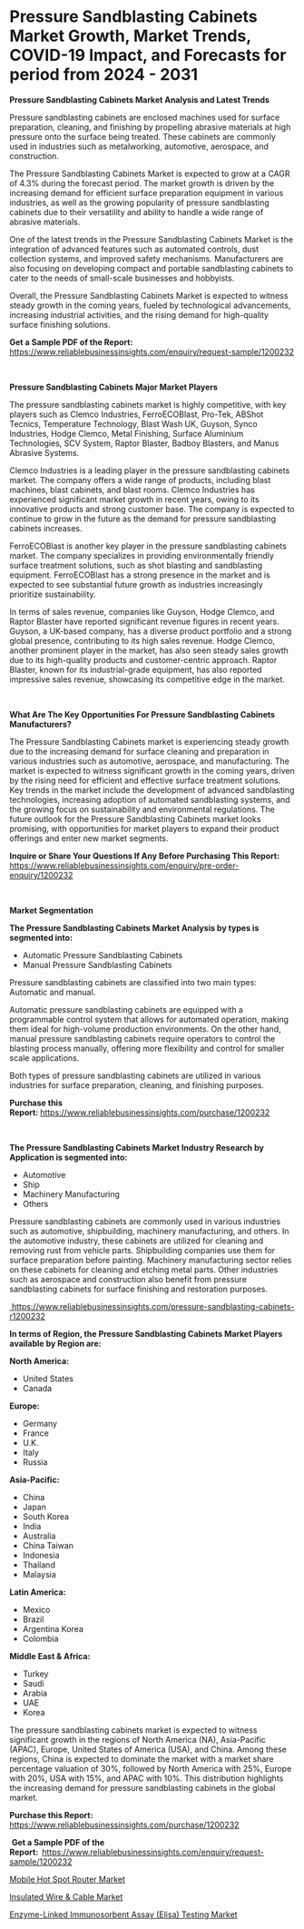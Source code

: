 <p><h1>Pressure Sandblasting Cabinets Market Growth, Market Trends, COVID-19 Impact, and Forecasts for period from 2024 - 2031</h1></p><p><strong>Pressure Sandblasting Cabinets Market Analysis and Latest Trends</strong></p>
<p><p>Pressure sandblasting cabinets are enclosed machines used for surface preparation, cleaning, and finishing by propelling abrasive materials at high pressure onto the surface being treated. These cabinets are commonly used in industries such as metalworking, automotive, aerospace, and construction.</p><p>The Pressure Sandblasting Cabinets Market is expected to grow at a CAGR of 4.3% during the forecast period. The market growth is driven by the increasing demand for efficient surface preparation equipment in various industries, as well as the growing popularity of pressure sandblasting cabinets due to their versatility and ability to handle a wide range of abrasive materials.</p><p>One of the latest trends in the Pressure Sandblasting Cabinets Market is the integration of advanced features such as automated controls, dust collection systems, and improved safety mechanisms. Manufacturers are also focusing on developing compact and portable sandblasting cabinets to cater to the needs of small-scale businesses and hobbyists.</p><p>Overall, the Pressure Sandblasting Cabinets Market is expected to witness steady growth in the coming years, fueled by technological advancements, increasing industrial activities, and the rising demand for high-quality surface finishing solutions.</p></p>
<p><strong>Get a Sample PDF of the Report:&nbsp;</strong> <a href="https://www.reliablebusinessinsights.com/enquiry/request-sample/1200232">https://www.reliablebusinessinsights.com/enquiry/request-sample/1200232</a></p>
<p>&nbsp;</p>
<p><strong>Pressure Sandblasting Cabinets Major Market Players</strong></p>
<p><p>The pressure sandblasting cabinets market is highly competitive, with key players such as Clemco Industries, FerroECOBlast, Pro-Tek, ABShot Tecnics, Temperature Technology, Blast Wash UK, Guyson, Synco Industries, Hodge Clemco, Metal Finishing, Surface Aluminium Technologies, SCV System, Raptor Blaster, Badboy Blasters, and Manus Abrasive Systems.</p><p>Clemco Industries is a leading player in the pressure sandblasting cabinets market. The company offers a wide range of products, including blast machines, blast cabinets, and blast rooms. Clemco Industries has experienced significant market growth in recent years, owing to its innovative products and strong customer base. The company is expected to continue to grow in the future as the demand for pressure sandblasting cabinets increases.</p><p>FerroECOBlast is another key player in the pressure sandblasting cabinets market. The company specializes in providing environmentally friendly surface treatment solutions, such as shot blasting and sandblasting equipment. FerroECOBlast has a strong presence in the market and is expected to see substantial future growth as industries increasingly prioritize sustainability.</p><p>In terms of sales revenue, companies like Guyson, Hodge Clemco, and Raptor Blaster have reported significant revenue figures in recent years. Guyson, a UK-based company, has a diverse product portfolio and a strong global presence, contributing to its high sales revenue. Hodge Clemco, another prominent player in the market, has also seen steady sales growth due to its high-quality products and customer-centric approach. Raptor Blaster, known for its industrial-grade equipment, has also reported impressive sales revenue, showcasing its competitive edge in the market.</p></p>
<p>&nbsp;</p>
<p><strong>What Are The Key Opportunities For Pressure Sandblasting Cabinets Manufacturers?</strong></p>
<p><p>The Pressure Sandblasting Cabinets market is experiencing steady growth due to the increasing demand for surface cleaning and preparation in various industries such as automotive, aerospace, and manufacturing. The market is expected to witness significant growth in the coming years, driven by the rising need for efficient and effective surface treatment solutions. Key trends in the market include the development of advanced sandblasting technologies, increasing adoption of automated sandblasting systems, and the growing focus on sustainability and environmental regulations. The future outlook for the Pressure Sandblasting Cabinets market looks promising, with opportunities for market players to expand their product offerings and enter new market segments.</p></p>
<p><strong>Inquire or Share Your Questions If Any Before Purchasing This Report:</strong> <a href="https://www.reliablebusinessinsights.com/enquiry/pre-order-enquiry/1200232">https://www.reliablebusinessinsights.com/enquiry/pre-order-enquiry/1200232</a></p>
<p>&nbsp;</p>
<p><strong>Market Segmentation</strong></p>
<p><strong>The Pressure Sandblasting Cabinets Market Analysis by types is segmented into:</strong></p>
<p><ul><li>Automatic Pressure Sandblasting Cabinets</li><li>Manual Pressure Sandblasting Cabinets</li></ul></p>
<p><p>Pressure sandblasting cabinets are classified into two main types: Automatic and manual. </p><p>Automatic pressure sandblasting cabinets are equipped with a programmable control system that allows for automated operation, making them ideal for high-volume production environments. On the other hand, manual pressure sandblasting cabinets require operators to control the blasting process manually, offering more flexibility and control for smaller scale applications.</p><p>Both types of pressure sandblasting cabinets are utilized in various industries for surface preparation, cleaning, and finishing purposes.</p></p>
<p><strong>Purchase this Report:&nbsp;</strong><a href="https://www.reliablebusinessinsights.com/purchase/1200232">https://www.reliablebusinessinsights.com/purchase/1200232</a></p>
<p>&nbsp;</p>
<p><strong>The Pressure Sandblasting Cabinets Market Industry Research by Application is segmented into:</strong></p>
<p><ul><li>Automotive</li><li>Ship</li><li>Machinery Manufacturing</li><li>Others</li></ul></p>
<p><p>Pressure sandblasting cabinets are commonly used in various industries such as automotive, shipbuilding, machinery manufacturing, and others. In the automotive industry, these cabinets are utilized for cleaning and removing rust from vehicle parts. Shipbuilding companies use them for surface preparation before painting. Machinery manufacturing sector relies on these cabinets for cleaning and etching metal parts. Other industries such as aerospace and construction also benefit from pressure sandblasting cabinets for surface finishing and restoration purposes.</p></p>
<p><a href="https://www.reliablebusinessinsights.com/pressure-sandblasting-cabinets-r1200232">&nbsp;https://www.reliablebusinessinsights.com/pressure-sandblasting-cabinets-r1200232</a></p>
<p><strong>In terms of Region, the Pressure Sandblasting Cabinets Market Players available by Region are:</strong></p>
<p>
    <p> <strong> North America: </strong>
        <ul>
            <li>United States</li>
            <li>Canada</li>
        </ul>
        </p> 
    <p> <strong> Europe: </strong>
        <ul>
            <li>Germany</li>
            <li>France</li>
            <li>U.K.</li>
            <li>Italy</li>
            <li>Russia</li>
        </ul>
        </p> 
    <p> <strong> Asia-Pacific: </strong>
        <ul>
            <li>China</li>
            <li>Japan</li>
            <li>South Korea</li>
            <li>India</li>
            <li>Australia</li>
            <li>China Taiwan</li>
            <li>Indonesia</li>
            <li>Thailand</li>
            <li>Malaysia</li>
        </ul>
        </p> 
    <p> <strong> Latin America: </strong>
        <ul>
            <li>Mexico</li>
            <li>Brazil</li>
            <li>Argentina Korea</li>
            <li>Colombia</li>
        </ul>
        </p> 
    <p> <strong> Middle East & Africa: </strong>
        <ul>
            <li>Turkey</li>
            <li>Saudi</li>
            <li>Arabia</li>
            <li>UAE</li>
            <li>Korea</li>
        </ul>
    </p>
    </p>
<p><p>The pressure sandblasting cabinets market is expected to witness significant growth in the regions of North America (NA), Asia-Pacific (APAC), Europe, United States of America (USA), and China. Among these regions, China is expected to dominate the market with a market share percentage valuation of 30%, followed by North America with 25%, Europe with 20%, USA with 15%, and APAC with 10%. This distribution highlights the increasing demand for pressure sandblasting cabinets in the global market.</p></p>
<p><strong>Purchase this Report: </strong><a href="https://www.reliablebusinessinsights.com/purchase/1200232">https://www.reliablebusinessinsights.com/purchase/1200232</a></p>
<p>&nbsp;<strong>Get a Sample PDF of the Report:&nbsp;&nbsp;</strong><a href="https://www.reliablebusinessinsights.com/enquiry/request-sample/1200232">https://www.reliablebusinessinsights.com/enquiry/request-sample/1200232</a></p>
<p><strong></strong></p>
<p><p><a href="https://github.com/josesg55/Market-Research-Report-List-3/blob/main/mobile-hot-spot-router-market.md">Mobile Hot Spot Router Market</a></p><p><a href="https://github.com/mancsybtousav/Market-Research-Report-List-3/blob/main/insulated-wire-cable-market.md">Insulated Wire & Cable Market</a></p><p><a href="https://www.linkedin.com/pulse/exploring-enzyme-linked-immunosorbent-assay-elisa-testing-yyrke?trackingId=FvTvZPsXiyNfw4VwXhrNQw%3D%3D">Enzyme-Linked Immunosorbent Assay (Elisa) Testing Market</a></p></p>